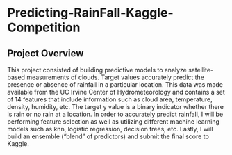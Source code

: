# Predicting-RainFall-Kaggle-Competition


## Project Overview
This project consisted of building predictive models to analyze satellite-based measurements of clouds. Target values accurately predict the presence or absence of rainfall in a particular location. This data was made available from the UC Irvine Center of Hydrometeorology and contains a set of 14 features that include information such as cloud area, temperature, density, humidity, etc. The target y value is a binary indicator whether there is rain or no rain at a location. In order to accurately predict rainfall, I will be performing feature selection as well as utilizing different machine learning models such as knn, logistic regression, decision trees, etc. Lastly, I will build an ensemble (“blend” of predictors) and submit the final score to Kaggle.

